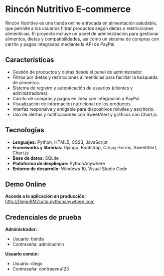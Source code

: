 # Rincón Nutritivo  E-commerce
 
Rincón Nutritivo es una tienda online enfocada en alimentación saludable, que permite a los usuarios filtrar productos según dietas o restricciones alimenticias. El proyecto incluye un panel de administración para gestionar alimentos, dietas y compatibilidades, así como un sistema de compras con carrito y pagos integrados mediante la API de PayPal.  



## Características

- Gestión de productos y dietas desde el panel de administrador.
- Filtros por dietas y restricciones alimenticias para facilitar la búsqueda de alimentos.
- Sistema de registro y autenticación de usuarios (clientes y administradores).
- Carrito de compras y pagos en línea con integración a PayPal.
- Visualización de información nutricional de los productos.
- Interfaz responsiva y amigable para dispositivos móviles y escritorio.
- Uso de alertas y notificaciones con SweetAlert y gráficos con Chart.js.



## Tecnologías

- **Lenguajes:** Python, HTML5, CSS3, JavaScript
- **Frameworks y librerías:** Django, Bootstrap, Crispy-Forms, SweetAlert, Chart.js
- **Base de datos:** SQLite
- **Plataforma de despliegue:** PythonAnywhere
- **Entorno de desarrollo:** Windows 10, Visual Studio Code

## Demo Online

**Accede a la aplicación en producción:**
http://DiegoBMZurita.pythonanywhere.com

## Credenciales de prueba

**Administrador:** 
- Usuario: tienda
- Contraseña: adminadmin

**Usuario común:**
- Usuario: diego
- Contraseña: contrasena123
